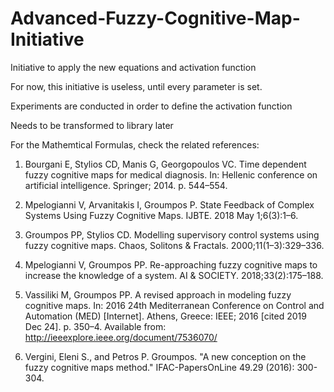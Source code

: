 # Advanced-Fuzzy-Cognitive-Map-Initiative
Initiative to apply the new equations and activation function


For now, this initiative is useless, until every parameter is set.

Experiments are conducted in order to define the activation function

Needs to be transformed to library later

For the Mathemtical Formulas, check the related references:

1. Bourgani E, Stylios CD, Manis G, Georgopoulos VC. Time dependent fuzzy cognitive maps for medical diagnosis. In: Hellenic conference on artificial intelligence. Springer; 2014. p. 544–554. 

2. Mpelogianni V, Arvanitakis I, Groumpos P. State Feedback of Complex Systems Using Fuzzy Cognitive Maps. IJBTE. 2018 May 1;6(3):1–6. 

3. Groumpos PP, Stylios CD. Modelling supervisory control systems using fuzzy cognitive maps. Chaos, Solitons & Fractals. 2000;11(1–3):329–336. 

4. Mpelogianni V, Groumpos PP. Re-approaching fuzzy cognitive maps to increase the knowledge of a system. AI & SOCIETY. 2018;33(2):175–188. 

5. Vassiliki M, Groumpos PP. A revised approach in modeling fuzzy cognitive maps. In: 2016 24th Mediterranean Conference on Control and Automation (MED) [Internet]. Athens, Greece: IEEE; 2016 [cited 2019 Dec 24]. p. 350–4. Available from: http://ieeexplore.ieee.org/document/7536070/

6. Vergini, Eleni S., and Petros P. Groumpos. "A new conception on the fuzzy cognitive maps method." IFAC-PapersOnLine 49.29 (2016): 300-304.

